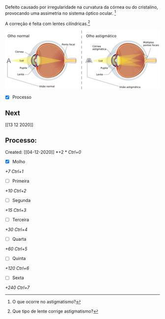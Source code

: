 Defeito causado por irregularidade na curvatura da córnea ou do cristalino, provocando uma assimetria no sistema óptico ocular. [^208835]

[^208835]: O que ocorre no astigmatismo?


A correção é feita com lentes cilíndricas.[^269798]

[^269798]: Que tipo de lente corrige astigmatismo?

![](Imagens/astigmatismo-658729309.jpg)

- [x] Processo 

## Next
[[13 12 2020]]
## Processo:
Created: [[04-12-2020]]
*+2 *  *Ctrl+0*
- [x] Molho  

*+7*  *Ctrl+1*

- [ ] Primeira 

*+10*  *Ctrl+2*

- [ ] Segunda

*+15*  *Ctrl+3*

- [ ] Terceira 

*+30*  *Ctrl+4*

- [ ] Quarta 

*+60*  *Ctrl+5*

- [ ] Quinta 

*+120*  *Ctrl+6*

- [ ] Sexta 

*+240*  *Ctrl+7*
